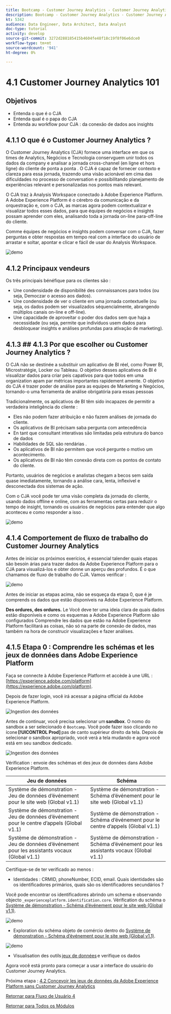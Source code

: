 ```yaml
---
title: Bootcamp - Customer Journey Analytics - Customer Journey Analytics 101 - Brésil
description: Bootcamp - Customer Journey Analytics - Customer Journey Analytics 101 - Brésil
kt: 5342
audience: Data Engineer, Data Architect, Data Analyst
doc-type: tutorial
activity: develop
source-git-commit: 3272d288185415b4604fe48f18c19f8f06e6dce0
workflow-type: tm+mt
source-wordcount: '941'
ht-degree: 0%

---
```


# 4.1 Customer Journey Analytics 101

## Objetivos

- Entenda o que é o CJA
- Entenda qual é o papa do CJA
- Entenda au workflow pour CJA : da conexão de dados aos insights

## 4.1.1 O que é o Customer Journey Analytics ?

O Customer Journey Analytics (CJA) fornece uma interface em que os times de Analytics, Negócios e Tecnologia conservguem unir todos os dados da company e analisar a jornada cross-channel (en ligne et hors ligne) do cliente de ponta a ponta . O CJA é capaz de fornecer contexto e clareza para essa jornada, trazendo uma visão acionável em cima das dificuldades no processo de conversation e possibilitando planejamento de experiências relevant e personalizadas nos pontos mais relevant.

O CJA traz à Analysis Workspace conectado à Adobe Experience Platform. A Adobe Experience Platform é o cérebro da comunicação e da orquestração e, com o CJA, as marcas agora podem contextualizar e visualizar todos esses dados, para que équipes de negócios e insights possam aprender com eles, analisando toda a jornada on-line para-off-line do cliente.

Comme équipes de negócios e insights podem conversar com o CJA, fazer perguntas e obter respostas em tempo real com a interface do usuário de arrastar e soltar, apontar e clicar e fácil de usar do Analysis Workspace.

![demo](./images/cja-adv-analysis1.png)

## 4.1.2 Principaux vendeurs

Os três principais bénéfique para os clientes são :

- Une condensidade de disponibilité des connaissances para todos (ou seja, Democzar o acesso aos dados).
- Une condensidade de ver o cliente em uma jornada contextuelle (ou seja, os dados podem ser visualizados séquencialmente, abrangendo múltiplos canais on-line e off-line).
- Une capacidade de aproveitar o poder dos dados sem que haja a necessidade (ou seja, permite que indivíduos usem dados para desbloquear insights e análises profundas para ativação de marketing).

## 4.1.3 ## 4.1.3 Por que escolher ou Customer Journey Analytics ?

O CJA não se destinée a substituir um aplicativo de BI réel, como Power BI, Microstratégie, Locker ou Tableau. O objetivo desses aplicativos de BI é visualizar dados para criar peis capativos para que todos em uma organization apam par métricas importantes rapidement amente. O objetivo do CJA é trazer poder de análise para as equipes de Marketing e Negócios, tornando-o uma ferramenta de análise obrigatória para essas pessoas



Tradicionalmente, os aplicativos de BI têm sido incapazes de permitir a verdadeira inteligência do cliente :

- Eles não podem fazer atribuição e não fazem análises de jornada do cliente.
- Os aplicativos de BI précisam saba pergunta com antecedência
- En tant que consultant interativas são limitadas pela estrutura do banco de dados
- Habilidades de SQL são rendárias .
- Os aplicativos de BI não permitem que você pergunte o motivo um acontecimento.
- Os aplicativos de BI não têm conexão direta com os pontos de contato do cliente.

Portanto, usuários de negócios e analistas chegam a becos sem saída quase imediatamente, tornando a análise cara, lenta, inflexível e desconectada dos sistemas de ação.

Com o CJA você pode ter uma visão completa da jornada do cliente, usando dados offline e online, com as ferramentas certas para reduzir o tempo de insight, tornando os usuários de negócios para entender que algo aconteceu e como responder a isso .

![demo](./images/cja-use-case.png)

## 4.1.4 Comportement de fluxo de trabalho do Customer Journey Analytics

Antes de iniciar os próximos exerícios, é essencial talender quais etapas são besoin árias para trazer dados da Adobe Experience Platform para o CJA para visualizá-los e obter donne un aperçu des profundos. É o que chamamos de fluxo de trabalho do CJA. Vamos verificar :

![demo](./images/cja-work-flow.jpg)

Antes de iniciar as etapas acima, não se esqueça da etapa 0, que é je comprends os dados que estão disponíveis na Adobe Experience Platform.

**Des ordures, des ordures.** Le Você deve ter uma ideia clara de quais dados estão disponíveis e como os esquemas a Adobe Experience Platform são configurados Comprendre les dados que estão na Adobe Experience Platform facilitará as coisas, não só na parte de conexão de dados, mas também na hora de construcir visualizações e fazer análises.

## 4.1.5 Etapa 0 : Comprendre les schémas et les jeux de données dans Adobe Experience Platform

Faça se connecte à Adobe Experience Platform et accède à une URL : [https://experience.adobe.com/platform](https://experience.adobe.com/platform).

Depois de fazer login, você irá acessar a página official da Adobe Experience Platform.

![Ingestion des données](../uc1/images/home.png)

Antes de continuar, você precisa selecionar um **sandbox**. O nomo do sandbox a ser selecionado é ``Bootcamp``. Você pode fazer isso clicando no ícone **[!UICONTROL Prod]** pas de canto supérieur direito da tela. Depois de selecionar o sandbox apropriado, você verá a tela mudando e agora você está em seu sandbox dedicado.

![Ingestion des données](../uc1/images/sb1.png)

Vérification : envoie des schémas et des jeux de données dans Adobe Experience Platform.

| Jeu de données | Schéma |
| ----------------- |-------------| 
| Système de démonstration - Jeu de données d’événement pour le site web (Global v1.1) | Système de démonstration - Schéma d’événement pour le site web (Global v1.1) |
| Système de démonstration - Jeu de données d’événement pour le centre d’appels (Global v1.1) | Système de démonstration - Schéma d’événement pour le centre d’appels (Global v1.1) |
| Système de démonstration - Jeu de données d’événement pour les assistants vocaux (Global v1.1) | Système de démonstration - Schéma d’événement pour les assistants vocaux (Global v1.1) |

Certifique-se de ter verificado ao menos :

- Identidades : CRMID, phoneNumber, ECID, email. Quais identidades são os identificadores primários, quais são os identificadores secundários ?

Você pode encontrar os identificadores abrindo um schema e observando objecto `_experienceplatform.identification.core`. Vérification du schéma o [Système de démonstration - Schéma d’événement pour le site web (Global v1.1)](https://experience.adobe.com/platform/schema).

![demo](./images/identity.png)

- Exploration du schéma objeto de comércio dentro do [Système de démonstration - Schéma d’événement pour le site web (Global v1.1)](https://experience.adobe.com/platform/schema).

![demo](./images/commerce.png)

- Visualisation des outils [jeux de données](https://experience.adobe.com/platform/dataset/browse?limit=50&amp;page=1&amp;sortDescending=1&amp;sortField=created) e verifique os dados

Agora você está pronto para começar a usar a interface do usuário do Customer Journey Analytics.

Próxima etapa : [4.2 Concevoir les jeux de données da Adobe Experience Platform sans Customer Journey Analytics](./ex2.md)

[Retornar para Fluxo de Usuário 4](./uc4.md)

[Retornar para Todos os Módulos](../../overview.md)
